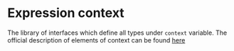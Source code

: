 # Expression context

The library of interfaces which define all types under `context` variable. The official description of elements of context can be found [here](https://learn.microsoft.com/en-us/azure/api-management/api-management-policy-expressions#ContextVariables)

